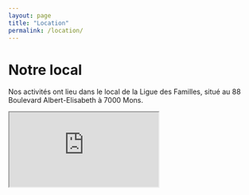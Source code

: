 ```yaml
---
layout: page
title: "Location"
permalink: /location/
---
```


# Notre local

Nos activités ont lieu dans le local de la Ligue des Familles, situé au 88 Boulevard Albert-Elisabeth à 7000 Mons.

<iframe class="map-frame" src="https://www.google.com/maps/embed?pb=!1m18!1m12!1m3!1d2540.7277003767167!2d3.946905377213337!3d50.446172471591424!2m3!1f0!2f0!3f0!3m2!1i1024!2i768!4f13.1!3m3!1m2!1s0x47c25b1632fa410f%3A0xd284e456e1d59911!2sEsprits%20Joueurs!5e0!3m2!1sen!2sbe!4v1755542732283!5m2!1sen!2sbe" allowfullscreen="" loading="lazy" referrerpolicy="no-referrer-when-downgrade"></iframe>